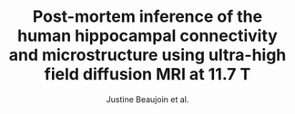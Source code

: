 ---
cat: gaia
subcat: architecture
bestof: false
author: Justine Beaujoin et al.
title: Post-mortem inference of the human hippocampal connectivity and microstructure using ultra-high field diffusion MRI at 11.7 T
journal: Brain Structure and Function
year: 2018
type: article
url: https -//doi.org/10.1007/s00429-018-1617-1
doi: 10.1007/s00429-018-1617-1
---